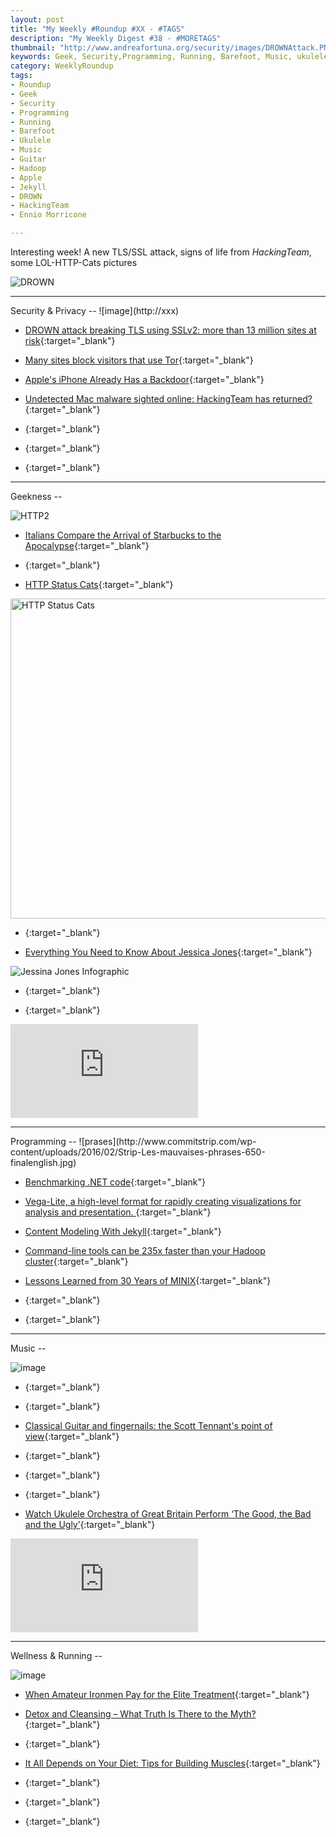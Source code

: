 ```yaml
---
layout: post
title: "My Weekly #Roundup #XX - #TAGS"
description: "My Weekly Digest #38 - #MORETAGS"
thumbnail: "http://www.andreafortuna.org/security/images/DROWNAttack.PNG"
keywords: Geek, Security,Programming, Running, Barefoot, Music, ukulele,Starbucks, transcription, guitar, Ennio Morricone, Hadoop, Apple, Jekyll, DROWN, HackingTeam
category: WeeklyRoundup
tags: 
- Roundup
- Geek
- Security
- Programming
- Running
- Barefoot
- Ukulele
- Music
- Guitar
- Hadoop
- Apple
- Jekyll
- DROWN
- HackingTeam
- Ennio Morricone

---
```

Interesting week! A new TLS/SSL attack, signs of life from *HackingTeam*, some LOL-HTTP-Cats pictures

![DROWN](http://www.andreafortuna.org/security/images/DROWNAttack.PNG)


<hr/>
Security & Privacy
--
![image](http://xxx)

- [DROWN attack breaking TLS using SSLv2: more than 13 million sites at risk](http://www.andreafortuna.org/security/2016/03/01/drown-attack-breaking-tls-using-sslv2/){:target="_blank"}

- [Many sites block visitors that use Tor](https://stallman.org/archives/2016-jan-apr.html#29_February_2016_%28Many_sites_block_visitors_that_use_Tor%29){:target="_blank"}

- [Apple's iPhone Already Has a Backdoor](http://apple.slashdot.org/story/16/02/22/1518202/apples-iphone-already-has-a-backdoor){:target="_blank"}

- [Undetected Mac malware sighted online: HackingTeam has returned?](http://www.andreafortuna.org/security/2016/03/02/hackingteam-has-returned/){:target="_blank"}

- [](){:target="_blank"}

- [](){:target="_blank"}

- [](){:target="_blank"}


<hr/>
Geekness
--

![HTTP2](https://pbs.twimg.com/media/CaK1u9jVAAAAKMi.jpg)

- [Italians Compare the Arrival of Starbucks to the Apocalypse](http://feeds.wired.com/c/35185/f/661370/s/4df0b14c/sc/13/l/0L0Swired0N0C20A160C0A20Citalians0Ecompare0Earrival0Estarbucks0Eapocalypse0C/story01.htm){:target="_blank"}

- [](){:target="_blank"}

- [HTTP Status Cats](https://www.flickr.com/photos/girliemac/albums/72157628409467125){:target="_blank"}

<a data-flickr-embed="true"  href="https://www.flickr.com/photos/girliemac/albums/72157628409467125" title="HTTP Status Cats"><img src="https://farm8.staticflickr.com/7167/6540479079_16e97a624a_z.jpg" width="640" height="512" alt="HTTP Status Cats"></a><script async src="//embedr.flickr.com/assets/client-code.js" charset="utf-8"></script>

- [](){:target="_blank"}

- [Everything You Need to Know About Jessica Jones](http://www.purecostumes.com/blog/everything-you-need-to-know-about-jessica-jones/){:target="_blank"}

![Jessina Jones Infographic](http://www.purecostumes.com/mm5/graphics/infographic/Info-Jessica-Jones.jpg)

- [](){:target="_blank"}

- [](){:target="_blank"}

<div class="video-container">
<iframe src="https://www.youtube.com/embed/XXXXXX" frameborder="0" allowfullscreen></iframe>
</div>


<hr/>
Programming
--
![prases](http://www.commitstrip.com/wp-content/uploads/2016/02/Strip-Les-mauvaises-phrases-650-finalenglish.jpg)

- [Benchmarking .NET code](http://www.hanselman.com/blog/BenchmarkingNETCode.aspx){:target="_blank"}

- [Vega-Lite, a high-level format for rapidly creating visualizations for analysis and presentation. ](https://medium.com/@uwdata/introducing-vega-lite-438f9215f09e#.3eeexkneq){:target="_blank"}

- [Content Modeling With Jekyll](https://www.smashingmagazine.com/2016/02/content-modeling-with-jekyll/){:target="_blank"}

- [Command-line tools can be 235x faster than your Hadoop cluster](http://aadrake.com/command-line-tools-can-be-235x-faster-than-your-hadoop-cluster.html){:target="_blank"}

- [Lessons Learned from 30 Years of MINIX](http://m.cacm.acm.org/magazines/2016/3/198874-lessons-learned-from-30-years-of-minix/fulltext){:target="_blank"}

- [](){:target="_blank"}

- [](){:target="_blank"}


<hr/>
Music
--

![image](http://xxx)

- [](){:target="_blank"}

- [](){:target="_blank"}

- [Classical Guitar and fingernails: the Scott Tennant's point of view](http://www.andreafortuna.org/guitar/2016/02/29/classical-guitar-fingernails-scott-tennant/){:target="_blank"}

- [](){:target="_blank"}

- [](){:target="_blank"}

- [](){:target="_blank"}

- [Watch Ukulele Orchestra of Great Britain Perform ‘The Good, the Bad and the Ugly’](http://www.ukulelemag.com/home/ennio-morricone-first-oscar-watch-ukulele-orchestra-of-great-britain-perform-the-good-the-bad-and-the-ugly){:target="_blank"}

<div class="video-container">
<iframe src="https://www.youtube.com/embed/pLgJ7pk0X-s" frameborder="0" allowfullscreen></iframe>
</div>



<hr/>
Wellness & Running  
--

![image](http://xxx)

- [When Amateur Ironmen Pay for the Elite Treatment](http://www.nytimes.com/2016/02/14/your-money/when-amateur-ironmen-pay-for-the-elite-treatment.html){:target="_blank"}

- [Detox and Cleansing – What Truth Is There to the Myth?](https://www.runtastic.com/blog/en/weight-loss-calories/detox-and-cleansing-what-truth-is-there-to-the-myth/){:target="_blank"}

- [](){:target="_blank"}

- [It All Depends on Your Diet: Tips for Building Muscles](https://www.runtastic.com/blog/en/sports-fitness/it-all-depends-on-your-diet-tips-for-building-muscles/){:target="_blank"}

- [](){:target="_blank"}

- [](){:target="_blank"}

- [](){:target="_blank"}




